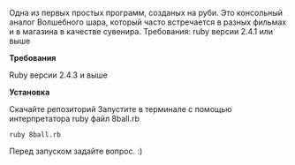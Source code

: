 Одна из первых простых программ, созданых на руби. Это консольный аналог Волшебного шара, который часто встречается в разных фильмах и в магазина в качестве сувенира.
Требования: ruby версии 2.4.1 или выше

**Требования**

Ruby версии 2.4.3 и выше

**Установка**

Скачайте репозиторий
Запустите в терминале с помощью интерпретатора ruby файл 8ball.rb

`ruby 8ball.rb`

Перед запуском задайте вопрос. :)
